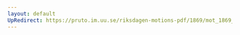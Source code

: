```yaml
---
layout: default
UpRedirect: https://pruto.im.uu.se/riksdagen-motions-pdf/1869/mot_1869__ak__328.pdf
---
```


